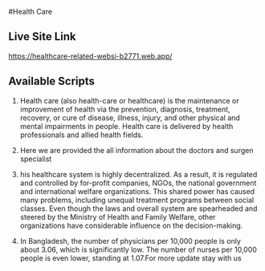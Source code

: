 #Health Care

## Live Site Link
https://healthcare-related-websi-b2771.web.app/
## Available Scripts
1. Health care (also health-care or healthcare) is the maintenance or improvement of health via the prevention, diagnosis, treatment, recovery, or cure of disease, illness, injury, and other physical and mental impairments in people. Health care is delivered by health professionals and allied health fields.

2. Here we are provided the all information about the doctors and surgen specialist

3. his healthcare system is highly decentralized. As a result, it is regulated and controlled by for-profit companies, NGOs, the national government and international welfare organizations. This shared power has caused many problems, including unequal treatment programs between social classes. Even though the laws and overall system are spearheaded and steered by the Ministry of Health and Family Welfare, other organizations have considerable influence on the decision-making.

4. In Bangladesh, the number of physicians per 10,000 people is only about 3.06, which is significantly low. The number of nurses per 10,000 people is even lower, standing at 1.07.For more update stay with us
